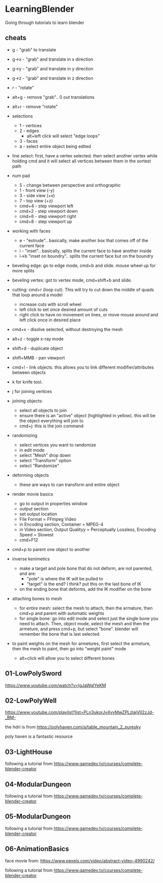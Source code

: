 # LearningBlender
Going through tutorials to learn blender

## cheats

* g - "grab" to translate
* g->x - "grab" and translate in x direction
* g->y - "grab" and translate in y direction
* g->z - "grab" and translate in z direction
* r - "rotate"
* alt+g - remove "grab".. 0 out translations
* alt+r - remove "rotate"
* selections
  * 1 - vertices
  * 2 - edges
    * alt+left click will select "edge loops"
  * 3 - faces
  * a - select entire object being edited
* line select: first, have a vertex selected. then select another vertex while holding cmd and it will select all vertices between them in the sortest path
* num pad
  * 5 - change between perspective and orthographic
  * 1 - front view (-y)
  * 3 - side view (+x)
  * 7 - top view (+z)
  * cmd+4 - step viewport left
  * cmd+2 - step viewport down
  * cmd+6 - step viewport right
  * cmd+8 - step viewport up
* working with faces
  * e - "extrude".. basically, make another box that comes off of the current face
  * i - "inset".. basically, splits the current face to have another inside
  * i->b "inset on boundry".. splits the current face but on the boundry
* beveling edge: go to edge mode, cmd+b and slide. mouse wheel up for more splits
* beveling vertex: got to vertex mode, cmd+shift+b and slide. 
* cutting: cmd+r (loop cut). This will try to cut down the middle of quads that loop around a model
  * increase cuts with scroll wheel
  * left click to set once desired amount of cuts
  * right click to have no movement on lines, or move mouse around and left click once in desired place
* cmd+x - disolve selected, without destroying the mesh
* alt+z - toggle x-ray mode
* shift+d - duplicate object
* shift+MMB - pan viewport
* cmd+l - link objects. this allows you to link different modifier/attributes between objects
* k for knife tool. 
* j for joining vertices

* joining objects: 
  * select all objects to join
  * ensure there is an "active" object (highlighted in yellow). this will be the object everything will join to
  * cmd+j: this is the join command

* randomizing
  * select vertices you want to randomize
  * in edit mode
  * select "Mesh" drop down
  * select "Transform" option
  * select "Randomize"

* deforming objects
  * these are ways to can transform and entire object

* render movie basics
  * go to output in properties window
  * output section
  * set output location
  * File Format = FFmpeg Video
  * in Encoding section, Container = MPEG-4
  * in Video section, Output Qualityy = Perceptually Lossless, Encoding Speed = Slowest
  * cmd+F12

* cmd+p to parent one object to another 

* inverse kenimetics
  * make a target and pole bone that do not deform, are not parented, and are:
    * "pole" is where the IK will be pulled to
    * "target" is the end? I think? put this on the last bone of IK
  * on the ending bone that deforms, add the IK modifier on the bone

* attaching bones to mesh
  * for entire mesh: select the mesh to attach, then the armature, then cmd+p and parent with automatic weights
  * for single bone: go into edit mode and select just the single bone you need to attach. Then, object mode, select the mesh and then the armeture, and press cmd+p, but select "bone". blender will remember the bone that is last selected.

* to paint weights on the mesh for armetures, first select the armeture, then the mesh to paint, then go into "weight paint" mode
  * alt+click will allow you to select different bones


## 01-LowPolySword
https://www.youtube.com/watch?v=lgJaWqIYeKM

## 02-LowPolyWell
https://www.youtube.com/playlist?list=PLn3ukorJv4vvMwZPLzlajVII2zJd-_BM-

the hdri is from https://polyhaven.com/a/table_mountain_2_puresky

poly haven is a fantastic resource


## 03-LightHouse

following a tutorial from https://www.gamedev.tv/courses/complete-blender-creator


## 04-ModularDungeon

following a tutorial from https://www.gamedev.tv/courses/complete-blender-creator


## 05-ModularDungeon

following a tutorial from https://www.gamedev.tv/courses/complete-blender-creator


## 06-AnimationBasics

face movie from: https://www.pexels.com/video/abstract-video-4990242/

following a tutorial from https://www.gamedev.tv/courses/complete-blender-creator
